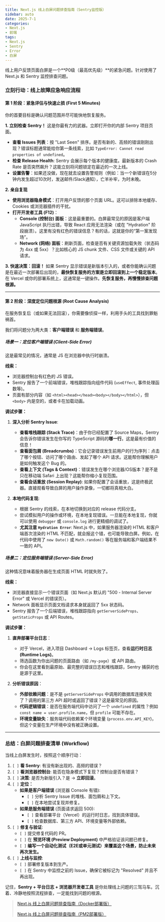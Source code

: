 ```yaml
---
title: Next.js 线上白屏问题排查指南（Sentry监控版）
sidebar: auto
date: 2025-7-1
categories: 
- Next.js
- 前端
tags:
- Next.js
- Sentry
- Error
- 白屏
---
```


线上用户反馈页面白屏是一个**P0级（最高优先级）**的紧急问题。针对使用了 Next.js 和 Sentry 监控排查问题。

### 立刻行动：线上故障应急响应流程

#### 第 1 阶段：紧急评估与快速止损 (First 5 Minutes)

你的首要目标是确认问题范围并尽可能快地恢复服务。

**1. 立刻检查 Sentry！**
这是你最有力的武器。立即打开你的内部 Sentry 项目页面。
*   **查看 Issues 列表**：按 "Last Seen" 排序。是否有新的、高频的错误刚刚出现？错误标题通常能给你第一条线索，比如 `TypeError: Cannot read properties of undefined`。
*   **检查 Release Health**: Sentry 会展示每个版本的健康度。最新版本的 Crash Rate 是否突然飙升？这能立刻将问题锁定在最近的一次上线。
*   **设置告警**：如果还没做，现在就去设置告警规则（例如：当一个新错误在5分钟内发生超过10次时，发送邮件/Slack通知），亡羊补牢，为时未晚。

**2. 亲自复现**
*   **使用浏览器隐身模式**：打开用户反馈的那个页面 URL。这可以排除本地缓存、Cookies 或浏览器插件的干扰。
*   **打开开发者工具 (F12)**：
    *   **Console (控制台) 面板**：这是最重要的。白屏最常见的原因是客户端 JavaScript 执行出错，导致 React 应用无法渲染（或在 "Hydration" 阶段崩溃）。这里有没有红色的错误信息？有的话，这就是你的“第一案发现场”。
    *   **Network (网络) 面板**：刷新页面，检查是否有关键资源加载失败（状态码为 4xx 或 5xx）？比如核心的 JS chunk 文件、CSS 文件或关键的 API 请求。

**3. 快速决策：回滚！**
如果 Sentry 显示错误是新版本引入的，或者你能确认问题是在最近一次部署后出现的，**最快恢复服务的方案是立即回滚到上一个稳定版本**。
在 Vercel 或你的部署系统上，这通常是一键操作。**先恢复服务，再慢慢排查问题根源。**

---

#### 第 2 阶段：深度定位问题根源 (Root Cause Analysis)

在服务恢复后（或如果无法回滚），你需要像侦探一样，利用手头的工具找到罪魁祸首。

我们将问题分为两大类：**客户端错误** 和 **服务端错误**。

##### 场景一：定位客户端错误 (Client-Side Error)

这是最常见的情况，通常是 JS 在浏览器中执行时崩溃。

**线索：**
*   浏览器控制台有红色的 JS 错误。
*   Sentry 报告了一个前端错误，堆栈跟踪指向组件代码 (`useEffect`, 事件处理函数等)。
*   页面有部分内容（如 `<html><head></head><body></body></html>`），但 `<body>` 内是空的，或者卡在加载动画。

**调试步骤：**
1.  **深入分析 Sentry Issue**:
    *   **查看堆栈跟踪 (Stack Trace)**：由于你已经配置了 Source Maps，Sentry 会告诉你错误发生在你写的 TypeScript 源码的**哪一行**。这是最有价值的信息！
    *   **查看面包屑 (Breadcrumbs)**：它会记录错误发生前用户的行为序列：点击了哪个按钮、访问了哪个路由、发起了哪个 API 请求。这能帮你理解用户是如何触发这个 Bug 的。
    *   **查看上下文 (Tags & Context)**：错误发生在哪个浏览器/OS版本？是不是只在移动端 Safari 上出现？这能帮你缩小复现范围。
    *   **查看会话重放 (Session Replay)**: 如果你配置了会话重放，这是终极武器。直接观看导致白屏的用户操作录像，一切都将真相大白。

2.  **本地代码复现**:
    *   根据 Sentry 的线索，在本地切换到对应的 release 代码分支。
    *   尝试模拟用户的操作或环境，在本地复现错误。一旦能在本地复现，你就可以使用 `debugger` 或 `console.log` 进行更精细的调试了。
    *   **尤其注意 `Hydration Error`**: Next.js 中，如果服务器渲染的 HTML 和客户端首次渲染的 HTML 不匹配，就会报这个错，也可能导致白屏。例如，在代码中使用了 `new Date()` 或 `Math.random()` 等在服务端和客户端结果不一致的 API。

##### 场景二：定位服务端错误 (Server-Side Error)

这种情况意味着服务器在生成页面 HTML 时就失败了。

**线索：**
*   浏览器直接显示一个错误页面（如 Next.js 默认的 "500 - Internal Server Error" 或 Vercel 的错误页）。
*   Network 面板显示页面文档请求本身就返回了 5xx 状态码。
*   Sentry 报告了一个后端错误，堆栈跟踪指向 `getServerSideProps`、`getStaticProps` 或 API Routes。

**调试步骤：**
1.  **直奔部署平台日志**：
    *   对于 Vercel，进入项目 Dashboard -> Logs 标签页，查看**运行时日志 (Runtime Logs)**。
    *   筛选函数为你出问题的页面路由（如 `/my-page`）或 API 路由。
    *   你会在这里看到最原始、最完整的错误日志和堆栈跟踪，Sentry 捕获的也是源于这里。

2.  **分析错误原因**：
    *   **外部依赖问题**：是不是 `getServerSideProps` 中调用的数据库连接失败了？调用的第三方 API 超时或返回了错误？这是最常见的原因。
    *   **代码逻辑错误**：是否在服务端代码中访问了一个 `undefined` 的属性？例如 `const name = user.profile.name`，但 `profile` 可能不存在。
    *   **环境变量缺失**：服务端代码依赖某个环境变量 (`process.env.API_KEY`)，但这个变量在生产环境中没有被正确设置。

---
### 总结：白屏问题排查清单 (Workflow)

当线上白屏发生时，按照这个顺序行动：

1.  `[ ]` **看 Sentry**: 有没有新出现的、高频的错误？
2.  `[ ]` **看浏览器控制台**: 能否在隐身模式下复现？控制台是否有错误？
3.  `[ ]` **决策**: 是否为新版引入？是 -> **立即回滚**。
4.  `[ ]` **定位：**
    *   **如果是客户端错误** (浏览器 Console 有错):
        *   `[ ]` 分析 Sentry Issue 的堆栈、面包屑和上下文。
        *   `[ ]` 在本地尝试复现并修复。
    *   **如果是服务端错误** (页面请求返回 500):
        *   `[ ]` 查看部署平台（Vercel）的运行时日志，找到具体错误。
        *   `[ ]` 检查数据库、第三方 API、环境变量等外部依赖。
5.  `[ ]` **修复与验证**:
    *   `[ ]` 提交修复代码的 PR。
    *   `[ ]` 在 **预览环境 (Preview Deployment)** 中严格验证该问题已修复。
    *   `[ ]` **编写一个自动化测试（E2E或单元测试）来覆盖这个场景，防止未来再次发生。**
6.  `[ ]` **上线与监控**:
    *   `[ ]` 部署修复版本到生产。
    *   `[ ]` 在 Sentry 中监控之前的 Issue，确保它被标记为 "Resolved" 并且不再出现。

记住，**Sentry + 平台日志 + 浏览器开发者工具** 是你处理线上问题的三驾马车。沉着、冷静地按照流程排查，一定能找到问题的根源。

> [Next.js 线上白屏问题排查指南（Docker部署版）](./nextjs-error-check2.md)
>
> [Next.js 线上白屏问题排查指南（PM2部署版）](./nextjs-error-check3.md)
